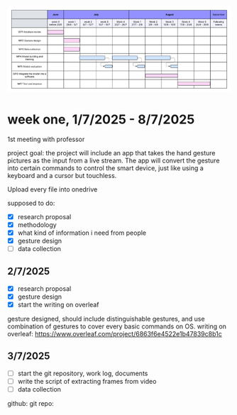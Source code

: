 ![img.png =1920*](img.png)
------------------------------------------
# week one, 1/7/2025 - 8/7/2025

1st meeting with professor 

project goal: the project will include an app that takes the hand gesture pictures as the input from a live stream. The app will convert the gesture into certain commands to control the smart device, just like using a keyboard and a cursor but touchless.

Upload every file into onedrive

supposed to do:
- [x]  research proposal
- [x]  methodology
- [x]  what kind of information i need from people
- [x] gesture design
- [ ] data collection

## 2/7/2025
- [x] research proposal
- [x] gesture design
- [x] start the writing on overleaf

gesture designed, should include distinguishable gestures, and use combination of gestures to cover every basic commands on OS.
writing on overleaf: https://www.overleaf.com/project/6863f6e4522e1b47839c8b1c

## 3/7/2025
- [ ] start the git repository, work log, documents
- [ ] write the script of extracting frames from video
- [ ] data collection

github: 
git repo: 